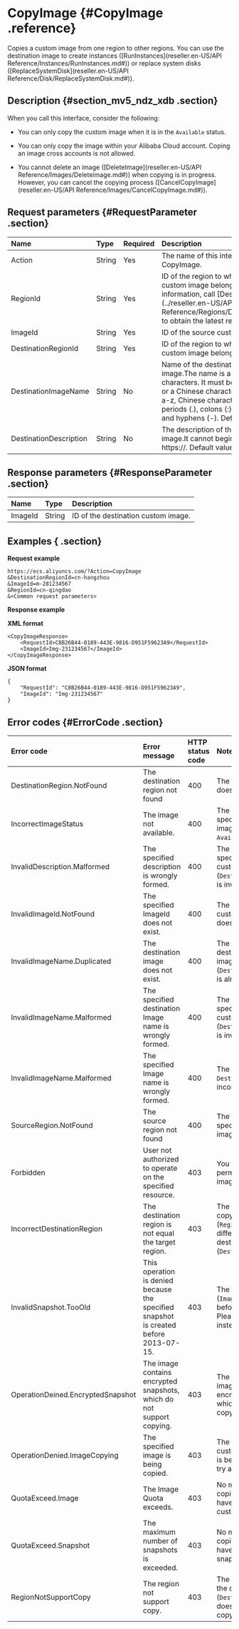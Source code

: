 # CopyImage {#CopyImage .reference}

Copies a custom image from one region to other regions. You can use the destination image to create instances \([RunInstances](reseller.en-US/API Reference/Instances/RunInstances.md#)\) or replace system disks \([ReplaceSystemDisk](reseller.en-US/API Reference/Disk/ReplaceSystemDisk.md#)\). 

## Description {#section_mv5_ndz_xdb .section}

When you call this interface, consider the following:

-   You can only copy the custom image when it is in the `Available` status.

-   You can only copy the image within your Alibaba Cloud account. Coping an image cross accounts is not allowed.

-   You cannot delete an image \([DeleteImage](reseller.en-US/API Reference/Images/Deleteimage.md#)\) when copying is in progress. However, you can cancel the copying process \([CancelCopyImage](reseller.en-US/API Reference/Images/CancelCopyImage.md#)\).


## Request parameters {#RequestParameter .section}

|Name|Type|Required|Description|
|:---|:---|:-------|:----------|
|Action|String|Yes|The name of this interface. Value: CopyImage.|
|RegionId|String|Yes|ID of the region to which the source custom image belongs. For more information, call [DescribeRegions](../reseller.en-US/API Reference/Regions/DescribeRegions.md#) to obtain the latest region list.|
|ImageId|String|Yes|ID of the source custom image.|
|DestinationRegionId|String|Yes|ID of the region to where the destination custom image belongs.|
|DestinationImageName|String|No|Name of the destination custom image.The name is a string of 2 to 128 characters. It must begin with an English or a Chinese character. It can contain A-Z, a-z, Chinese characters, numbers, periods \(.\), colons \(:\), underscores \(\_\), and hyphens \(-\). Default value: null.|
|DestinationDescription|String|No|The description of the destination custom image.It cannot begin with http:// or https://. Default value: null.|

## Response parameters {#ResponseParameter .section}

|Name|Type|Description|
|:---|:---|:----------|
|ImageId|String|ID of the destination custom image.|

## Examples { .section}

**Request example** 

```
https://ecs.aliyuncs.com/?Action=CopyImage
&DestinationRegionId=cn-hangzhou
&ImageId=m-281234567
&RegionId=cn-qingdao
&<Common request parameters>
```

**Response example** 

**XML format** 

```
<CopyImageResponse>
    <RequestId>C8B26B44-0189-443E-9816-D951F59623A9</RequestId>
    <ImageId>Img-231234567</ImageId>
</CopyImageResponse>
```

**JSON format** 

```
{
    "RequestId": "C8B26B44-0189-443E-9816-D951F59623A9",
    "ImageId": "Img-231234567"
}
```

## Error codes {#ErrorCode .section}

|Error code|Error message|HTTP status code|Note|
|:---------|:------------|:---------------|:---|
|DestinationRegion.NotFound|The destination region not found|400|The `DestinationRegionId` does not exist.|
|IncorrectImageStatus|The image not available.|400|The status of the specified source custom image \(`ImageId`\) must be `Available`.|
|InvalidDescription.Malformed|The specified description is wrongly formed.|400|The description of the specified destination custom image \(`DestinationDescription`\) is invalid.|
|InvalidImageId.NotFound|The specified ImageId does not exist.|400|The specified source custom image \(`ImageId`\) does not exist.|
|InvalidImageName.Duplicated|The destination image does not exist.|400|The name of the destination custom image \(`DestinationImageName`\) is already in use.|
|InvalidImageName.Malformed|The specified destination Image name is wrongly formed.|400|The name of the specified destination custom image \(`DestinationImageName`\) is invalid.|
|InvalidImageName.Malformed|The specified Image name is wrongly formed.|400|The format of `DestinationImageName` is incorrect.|
|SourceRegion.NotFound|The source region not found|400|The `RegionId` of the specified source custom image does not exist.|
|Forbidden|User not authorized to operate on the specified resource.|403|You don't have permissions for copying images.|
|IncorrectDestinationRegion|The destination region is not equal the target region.|403|The source region for copying images \(`RegionId`\) must be different from the destination region \(`DestinationRegionId`\).|
|InvalidSnapshot.TooOld|This operation is denied because the specified snapshot is created before 2013-07-15.|403|The specified ImageId \(`ImageId`\) is created on or before July 15, 2013. Please try other images instead.|
|OperationDeined.EncryptedSnapshot|The image contains encrypted snapshots, which do not support copying.|403|The source custom image \(`ImageId`\) contains encrypted snapshots, which do not support copying.|
|OperationDenied.ImageCopying|The specified image is being copied.|403|The specified source custom image \(`ImageId`\) is being copied. Please try again later.|
|QuotaExceed.Image|The Image Quota exceeds.|403|No more images will be copied because you have exceeded your custom image quota.|
|QuotaExceed.Snapshot|The maximum number of snapshots is exceeded.|403|No more images will be copied because you have exceeded your snapshot quota.|
|RegionNotSupportCopy|The region not support copy.|403|The specified region of the destination image \(`DestinationRegionId`\) does not support image copying.|

